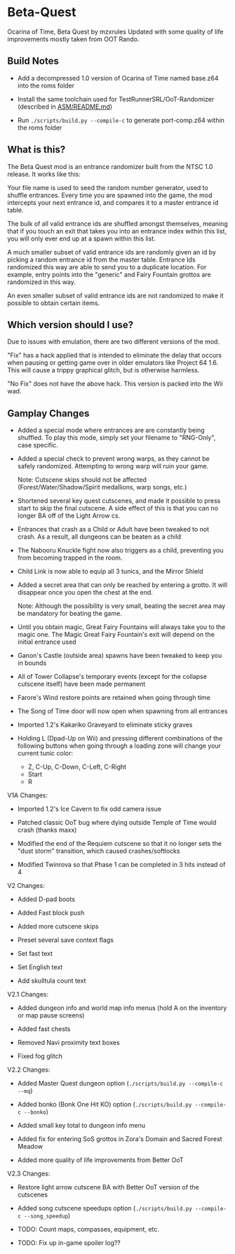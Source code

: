 # Beta-Quest
Ocarina of Time, Beta Quest by mzxrules
Updated with some quality of life improvements mostly taken from OOT Rando.

## Build Notes

* Add a decompressed 1.0 version of Ocarina of Time named base.z64 into the roms folder

* Install the same toolchain used for TestRunnerSRL/OoT-Randomizer (described in [ASM/README.md](https://github.com/TestRunnerSRL/OoT-Randomizer/blob/Dev/ASM/README.md))

* Run `./scripts/build.py --compile-c` to generate port-comp.z64 within the roms folder

## What is this?

The Beta Quest mod is an entrance randomizer built from the NTSC 1.0 release.
It works like this:

Your file name is used to seed the random number generator, used to shuffle entrances. Every time you are spawned into the game, the mod intercepts your next entrance id, and compares it to a master entrance id table.

The bulk of all valid entrance ids are shuffled amongst themselves, meaning that if you touch an exit that takes you into an entrance index within this list, you will only ever end up at a spawn within this list.

A much smaller subset of valid entrance ids are randomly given an id by picking a random entrance id from the master table. Entrance Ids randomized this way are able to send you to a duplicate location. For example, entry points into the "generic" and Fairy Fountain grottos are randomized in this way.

An even smaller subset of valid entrance ids are not randomized to make it possible to obtain certain items.

## Which version should I use?
Due to issues with emulation, there are two different versions of the mod.

"Fix" has a hack applied that is intended to eliminate the delay that occurs when pausing or getting game over in older emulators like Project 64 1.6. This will cause a trippy graphical glitch, but is otherwise harmless.

"No Fix" does not have the above hack. This version is packed into the Wii wad.

## Gamplay Changes

 * Added a special mode where entrances are are constantly being shuffled. To play this mode, simply set your filename to "RNG-Only", case specific.

 * Added a special check to prevent wrong warps, as they cannot be safely randomized. Attempting to wrong warp will ruin your game. 

    Note: Cutscene skips should not be affected (Forest/Water/Shadow/Spirit medallions, warp songs, etc.)

 * Shortened several key quest cutscenes, and made it possible to press start to skip
    the final cutscene. A side effect of this is that you can no longer BA off of the
    Light Arrow cs.

 * Entrances that crash as a Child or Adult have been tweaked to not crash. As a result,
    all dungeons can be beaten as a child

 * The Nabooru Knuckle fight now also triggers as a child, preventing you from becoming
    trapped in the room.

 * Child Link is now able to equip all 3 tunics, and the Mirror Shield

 * Added a secret area that can only be reached by entering a grotto. It will disappear once you open the chest at the end.

    Note: Although the possibility is very small, beating the secret area may be mandatory for beating the game.

 * Until you obtain magic, Great Fairy Fountains will always take you to the magic one. The Magic Great Fairy Fountain's exit will depend on the initial entrance used

 * Ganon's Castle (outside area) spawns have been tweaked to keep you in bounds
 
 * All of Tower Collapse's temporary events (except for the collapse cutscene itself) have been made permanent

 * Farore's Wind restore points are retained when going through time 
 
 * The Song of Time door will now open when spawning from all entrances
 
 * Imported 1.2's Kakariko Graveyard to eliminate sticky graves
 
 * Holding L (Dpad-Up on Wii) and pressing different combinations of the following buttons when going through a loading zone will change your current tunic color:

     * Z, C-Up, C-Down, C-Left, C-Right
     * Start
     * R

V1A Changes:

* Imported 1.2's Ice Cavern to fix odd camera issue

* Patched classic OoT bug where dying outside Temple of Time would crash (thanks maxx)

* Modified the end of the Requiem cutscene so that it no longer sets the "dust storm" transition, which caused crashes/softlocks

* Modified Twinrova so that Phase 1 can be completed in 3 hits instead of 4

V2 Changes:

* Added D-pad boots

* Added Fast block push

* Added more cutscene skips

* Preset several save context flags

* Set fast text

* Set English text

* Add skulltula count text

V2.1 Changes:

* Added dungeon info and world map info menus (hold A on the inventory or map pause screens)

* Added fast chests

* Removed Navi proximity text boxes

* Fixed fog glitch

V2.2 Changes:

* Added Master Quest dungeon option (`./scripts/build.py --compile-c --mq`)

* Added bonko (Bonk One Hit KO) option (`./scripts/build.py --compile-c --bonko`)

* Added small key total to dungeon info menu

* Added fix for entering SoS grottos in Zora's Domain and Sacred Forest Meadow

* Added more quality of life improvements from Better OoT

V2.3 Changes:

* Restore light arrow cutscene BA with Better OoT version of the cutscenes

* Added song cutscene speedups option (`./scripts/build.py --compile-c --song_speedup`)

* TODO: Count maps, compasses, equipment, etc.

* TODO: Fix up in-game spoiler log??
